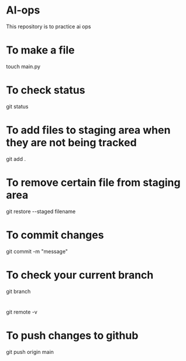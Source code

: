 # AI-ops
This repository is to practice ai ops

# To make a file
touch main.py

# To check status
git status

# To add files to staging area when they are not being tracked
git add .

# To remove certain file from staging area
git restore --staged filename

# To commit changes
git commit -m "message"

# To check your current branch
git branch

#
git remote -v

# To push changes to github
git push origin main
